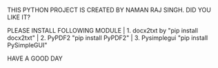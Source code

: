  THIS PYTHON PROJECT IS CREATED BY NAMAN RAJ SINGH.
 DID YOU LIKE IT?
 
 PLEASE INSTALL FOLLOWING MODULE
 | 1. docx2txt by "pip install docx2txt"
 | 2.  PyPDF2 "pip install PyPDF2"
 | 3. Pysimplegui "pip install PySimpleGUI"
 
 
 
 HAVE A GOOD DAY 
 
